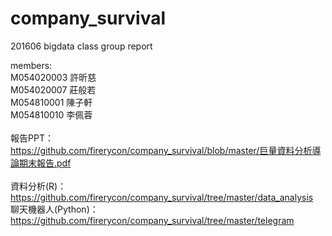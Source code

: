 # company_survival
201606 bigdata class group report</br>

members:</br>
M054020003 許昕慈</br>
M054020007 莊般若</br>
M054810001 陳子軒</br>
M054810010 李佩蓉</br>
</br>
報告PPT：</br>
https://github.com/firerycon/company_survival/blob/master/巨量資料分析導論期末報告.pdf  </br>
</br>
資料分析(R)：</br>
https://github.com/firerycon/company_survival/tree/master/data_analysis
</br>
聊天機器人(Python)：</br>
https://github.com/firerycon/company_survival/tree/master/telegram   </br>
